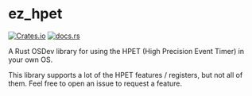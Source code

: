 # ez_hpet

[![Crates.io](https://img.shields.io/crates/v/ez_hpet.svg)](https://crates.io/crates/ez_hpet)
[![docs.rs](https://img.shields.io/docsrs/ez_hpet)](https://docs.rs/ez_hpet)

A Rust OSDev library for using the HPET (High Precision Event Timer) in your own OS.

This library supports a lot of the HPET features / registers, but not all of them. Feel free to open an issue to request a feature.
